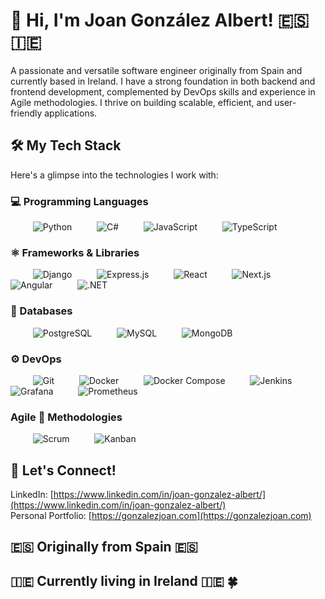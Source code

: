 # 👋 Hi, I'm Joan González Albert! 🇪🇸🇮🇪

A passionate and versatile software engineer originally from Spain and currently based in Ireland. I have a strong foundation in both backend and frontend development, complemented by DevOps skills and experience in Agile methodologies. I thrive on building scalable, efficient, and user-friendly applications.

## 🛠️ My Tech Stack

Here's a glimpse into the technologies I work with:

### 💻 Programming Languages

$\qquad$
<img src="https://img.shields.io/badge/Python-3776AB?style=for-the-badge&logo=python&logoColor=white" alt="Python">
$\qquad$
<img src="https://img.shields.io/badge/C%23-239120?style=for-the-badge&logo=c-sharp&logoColor=white" alt="C#">
$\qquad$
<img src="https://img.shields.io/badge/JavaScript-F7DF1E?style=for-the-badge&logo=javascript&logoColor=black" alt="JavaScript">
$\qquad$
<img src="https://img.shields.io/badge/TypeScript-007ACC?style=for-the-badge&logo=typescript&logoColor=white" alt="TypeScript">

### ⚛️ Frameworks & Libraries

$\qquad$
<img src="https://img.shields.io/badge/Django-092E20?style=for-the-badge&logo=django&logoColor=white" alt="Django">
$\qquad$
<img src="https://img.shields.io/badge/Express.js-000000?style=for-the-badge&logo=express&logoColor=white" alt="Express.js">
$\qquad$
<img src="https://img.shields.io/badge/React-61DAFB?style=for-the-badge&logo=react&logoColor=black" alt="React">
$\qquad$
<img src="https://img.shields.io/badge/Next.js-000000?style=for-the-badge&logo=nextdotjs&logoColor=white" alt="Next.js">
$\qquad$
<img src="https://img.shields.io/badge/Angular-%23DD0031.svg?style=for-the-badge&logo=angular&logoColor=white" alt="Angular">
$\qquad$
<img src="https://img.shields.io/badge/.NET-5C2D91?style=for-the-badge&logo=.net&logoColor=white" alt=".NET">

### 💾 Databases

$\qquad$
<img src="https://img.shields.io/badge/PostgreSQL-316192?style=for-the-badge&logo=postgresql&logoColor=white" alt="PostgreSQL">
$\qquad$
<img src="https://img.shields.io/badge/MySQL-4479A1?style=for-the-badge&logo=mysql&logoColor=white" alt="MySQL">
$\qquad$
<img src="https://img.shields.io/badge/MongoDB-%234EA94B.svg?style=for-the-badge&logo=mongodb&logoColor=white" alt="MongoDB">

### ⚙️ DevOps

$\qquad$
<img src="https://img.shields.io/badge/Git-F05032?style=for-the-badge&logo=git&logoColor=white" alt="Git">
$\qquad$
<img src="https://img.shields.io/badge/Docker-2496ED?style=for-the-badge&logo=docker&logoColor=white" alt="Docker">
$\qquad$
<img src="https://img.shields.io/badge/Docker%20Compose-2496ED?style=flat-square&logo=docker&logoColor=white" alt="Docker Compose">
$\qquad$
<img src="https://img.shields.io/badge/Jenkins-D3D4D3?style=for-the-badge&logo=jenkins&logoColor=white" alt="Jenkins">
$\qquad$
<img src="https://img.shields.io/badge/Grafana-F46800?style=for-the-badge&logo=grafana&logoColor=white" alt="Grafana">
$\qquad$
<img src="https://img.shields.io/badge/Prometheus-E6522C?style=for-the-badge&logo=prometheus&logoColor=white" alt="Prometheus">

### Agile 🚀 Methodologies

$\qquad$
<img src="https://img.shields.io/badge/Scrum-6FB3AA?style=for-the-badge&logo=scrumalliance&logoColor=white" alt="Scrum">
$\qquad$
<img src="https://img.shields.io/badge/Kanban-00ADD8?style=for-the-badge&logo=trello&logoColor=white" alt="Kanban">

## 🤝 Let's Connect!

LinkedIn: [https://www.linkedin.com/in/joan-gonzalez-albert/](https://www.linkedin.com/in/joan-gonzalez-albert/)
<br>
Personal Portfolio: [https://gonzalezjoan.com](https://gonzalezjoan.com)

## 🇪🇸 Originally from Spain 🇪🇸
## 🇮🇪 Currently living in Ireland 🇮🇪 🍀
